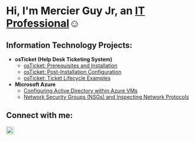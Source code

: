 <h1>Hi, I'm Mercier Guy Jr, an <a href="https://www.linkedin.com/in/mercier-g-a94319101/">IT Professional</a>☺</h1>

<h2> Information Technology Projects:</h2>

- <b>osTicket (Help Desk Ticketing System)</b>
  - [osTicket: Prerequisites and Installation](https://github.com/mercierguy913/osticket-prereqs)
  - [osTicket: Post-Installation Configuration](https://github.com/mercierguy913/Post-Install-Configuration)
  - [osTicket: Ticket Lifecycle Examples](https://github.com/mercierguy913/Ticket-Lifecycle-Examples)
- <b>Microsoft Azure</b>
  - [Configuring Active Directory within Azure VMs]()
  - [Network Security Groups (NSGs) and Inspecting Network Protocols]()
  
<h2> Connect with me:</h2>

[<img align="left" alt="Josh | LinkedIn" width="22px" src="https://cdn.jsdelivr.net/npm/simple-icons@v3/icons/linkedin.svg" />][linkedin]

[linkedin]: https://www.linkedin.com/in/mercier-g-a94319101/

